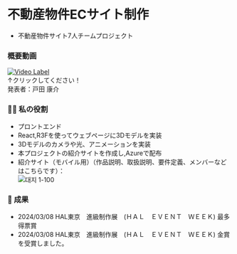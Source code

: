 # 不動産物件ECサイト制作
- 不動産物件サイト7人チームプロジェクト

### 概要動画

[![Video Label](http://img.youtube.com/vi/Y3MaUnOSwuM/0.jpg)](https://youtu.be/Y3MaUnOSwuM)<br>
↑クリックしてください！<br>
発表者：戸田 康介
  
### 🙋‍♂️ 私の役割

- プロントエンド
- React,R3Fを使ってウェブページに3Dモデルを実装
- 3Dモデルのカメラや光、アニメーションを実装
- 本プロジェクトの紹介サイトを作成し,Azureで配布
- 紹介サイト（モバイル用）（作品説明、取扱説明、要件定義、メンバーなどはこちらです）：<br>
![대지 1-100](https://github.com/parkminmull/kasaisystemproject/assets/114851426/f3207b60-cb53-481c-aae0-baaad7763b8f)



### 🎯 成果
- 2024/03/08	HAL東京　進級制作展　(ＨＡＬ　ＥＶＥＮＴ　ＷＥＥＫ)	最多得票賞
- 2024/03/08	HAL東京　進級制作展　(ＨＡＬ　ＥＶＥＮＴ　ＷＥＥＫ)	金賞
を受賞しました。
